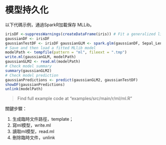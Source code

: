 # 模型持久化

以下代碼示例，通過SparkR加載保存 MLLib。

```r
irisDF <-suppressWarnings(createDataFrame(iris)) # Fit a generalized linear model of family "gaussian" with spark.glm 
gaussianDF <- irisDF 
gaussianTestDF <- irisDF gaussianGLM <- spark.glm(gaussianDF, Sepal_Length ~ Sepal_Width + Species, family = "gaussian")
# Save and then load a fitted MLlib model 
modelPath <- tempfile(pattern = "ml", fileext = ".tmp") 
write.ml(gaussianGLM, modelPath) 
gaussianGLM2 <- read.ml(modelPath)
# Check model summary 
summary(gaussianGLM2)
# Check model prediction 
gaussianPredictions <- predict(gaussianGLM2, gaussianTestDF)
showDF(gaussianPredictions)
unlink(modelPath)  
```
>Find full example code at “examples/src/main/r/ml/ml.R”

關鍵步驟：

1. 生成臨時文件路徑，template；
2. 寫ml模型，write.ml
3. 讀取ml模型，read.ml
4. 刪除臨時文件，unlink
